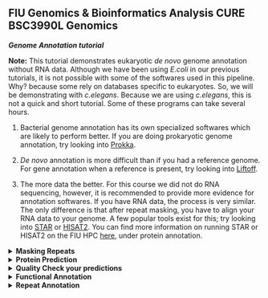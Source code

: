 ## FIU Genomics & Bioinformatics Analysis CURE BSC3990L Genomics ###

***Genome Annotation tutorial***

<b>Note:</b> This tutorial demonstrates eukaryotic <i>de novo</i> genome annotation without RNA data. Although we have been using <i>E.coli</i> in our previous tutorials, it is not possible with some of the softwares used in this pipeline. Why? because some rely on databases specific to eukaryotes. So, we will be demonstrating with <i>c.elegans</i>. Because we are using <i>c.elegans</i>, this is not a quick and short tutorial. Some of these programs can take several hours.

1. Bacterial genome annotation has its own specialized softwares which are likely to perform better. If you are doing prokaryotic genome annotation, try looking into [Prokka](https://github.com/tseemann/prokka).

2. <i>De novo</i> annotation is more difficult than if you had a reference genome. For gene annotation when a reference is present, try looking into [Liftoff](https://github.com/agshumate/Liftoff).

3. The more data the better. For this course we did not do RNA sequencing, however, it is recommended to provide more evidence for annotation softwares. 
If you have RNA data, the process is very similar. The only difference is that after repeat masking, you have to align your RNA data to your genome. 
A few popular tools exist for this; try looking into [STAR](https://github.com/alexdobin/STAR?tab=readme-ov-file) or [HISAT2](https://daehwankimlab.github.io/hisat2/manual/). 
You can find more information on running STAR or HISAT2 on the FIU HPC [here](https://github.com/ToriEggers/DeNovo-Nematode-Pipeline/blob/main/DeNovo-Nematode-Pipeline.md), under protein annotation. 

<details>

<summary><b>Masking Repeats</b></summary>

Masking the repeat regions of the genome makes protein annotation easier, and many softwares ask for a 'softmasked' version of a genome. If not provided, they often make one for you before beginning annotation. 'Softmasking' a genome means to replace repeat regions with lowercase letters, so instead of ATGCGC, you might see ATgcgc. 'Hardmasking' a genome means to replace repeat regions with 'N', so instead of ATGCGC, you might see ATNNNN. Here, we softmask our genome with repeatmodeler and repeatmasker. 

## Set up

`cd` to your working directory. For me this is /home/data/jfierst_classroom/tori

```
mkdir annotation
```

```
cd annotation
```

## Get the Data

There are 2 ways to get the data (if you are not affiliated with the class do the second option):

Option #1
```
cp /home/data/jfierst_classroom/annotationPractice/elegans.fasta ./.
```

Option #2

<b> Do not copy/paste teh entire code block but go line by line</b>
```
wget https://ftp.ncbi.nlm.nih.gov/genomes/all/GCF/000/002/985/GCF_000002985.6_WBcel235/GCF_000002985.6_WBcel235_genomic.fna.gz
gunzip GCF_000002985.6_WBcel235_genomic.fna.gz
awk '/^>/ {print; next} {print toupper($0)}' GCF_000002985.6_WBcel235_genomic.fna > elegans.fasta
```

## Generate a Repeat Library

First we use [RepeatModeler/Masker](https://github.com/Dfam-consortium/RepeatModeler) to find repetitive regions and create whats called a 'repeat library'.

Install repeatModeler/Masker with conda:

```
module load mamba/23.1.0-4
```

```
conda create -n repeatmodeler
```

```
source activate repeatmodeler
```

```
mamba install -c bioconda repeatmodeler
```
Make sure it installed properly. Type `BuildDatabase` and the manual for that command should appear. If there is an error that says command not found, make sure you did the above installation correctly. 

Make the script:
```
vi repeatmodeler.sh
```

Hit [i] for insert and copy/paste the following:
```
#!/bin/bash

#SBATCH --account acc_jfierst_classroom
#SBATCH --qos highmem1
#SBATCH --partition highmem1
#SBATCH --output=out_repeatmodeler.log
#SBATCH --mail-user=username@email.com   #use your own email
#SBATCH --mail-type=ALL

module load mamba/23.1.0-4
source activate repeatmodeler

#Build the database
BuildDatabase -name ELEGANS elegans.fasta

#Run RepeatModeler for de novo repeat identification and characterization. Takes long time.
RepeatModeler -threads 8 -database ELEGANS

#Use the queryRepeatDatabase.pl script inside RepeatMasker/util to extract Rhabditida repeats
python /home/[username]/.conda/envs/repeatmodeler/share/RepeatMasker/famdb.py families -f fasta_acc -ad --curated 'rhabditida' > Rhabditida.repeatmasker

#Combine the files to create a library of de novo and known repeats
cat RM*/consensi.fa.classified Rhabditida.repeatmasker > Elegans.repeats

```

Hit [Esc], then type `:wq` and hit [Enter] 

Your output will be Elegans.repeats. This takes about 1-2 days to complete on <i>c.elegans</i>

## Softmask the Repeats

Now, mask the repeats from the library you just generated. 

Make the script:
```
vi repeatmasker.sh
```

Hit [i] for insert and copy/paste the following:
```
#!/bin/bash

#SBATCH --account acc_jfierst_classroom
#SBATCH --qos highmem1
#SBATCH --partition highmem1
#SBATCH --output=out_repeatmasker.log
#SBATCH --mail-user=username@email.com   #use your own email
#SBATCH --mail-type=ALL

module load mamba/23.1.0-4
source activate repeatmodeler

#Mask the genome of known repeats
RepeatMasker -lib Elegans.repeats -pa 8 -xsmall -nolow elegans.fasta 
```
Hit [Esc], then type `:wq` and hit [Enter]

-nolow / -l(ow)

With the option -nolow or -l(ow) only interspersed repeats are masked. Other repeats, which are less complex, like simple tandem repeats and low complexity (polypurine, AT-rich) regions are skipped with the -nolow option. By default all repeats are masked. For database searches the default setting is recommended, but sometimes, e.g. when using the masked sequence to predict the presence of exons, it may be better to skip the low complexity masking.

-xsmall 

Returns repetitive regions in lowercase (soft masking) instead of replacing with N's (hard masking). Non-repeat regions remain in uppercase.

-pa

Stands for parallel, meaning it runs the program on 8 sequences at a time. 

This will take about 40 minutes to complete. The output of RepeatMasker is elegans.fasta.masked. `more` or `less` the file. You should notice that it now has a mix of lowercase and uppercase letters. 

</details>

<details>
<summary><b>Protein Prediction</b></summary>

Many softwares exist for protein prediction, most of which use machine learning methods like CNNs, LSTMs, and HMMs. Those used today include BRAKER, GALBA, Tiberius, and Helixer. Some older ones include MAKER or FunAnnotate. BRAKER has 3 versions: BRAKER1 is genome + RNA, BRAKER2 is genome + protein, and BRAKER3 is genome + RNA + protien. GALBA is like BRAKER2 but specifically code to deal with issues unique to large genomes (>500Gb). Tiberius is the newest annotator but has only been trained (modeled) on mammalian data. Helixer has more available models but is more particular about GPU requirements. Below, we use BRAKER2 for gene annotation, although notice from the images that these may not be the best annotations. Rather, it's what we can do with what we have.

![screenshot](https://github.com/FierstLab/Bootcamp/blob/main/pictures/annotatorsF1.png)

![screenshot](https://github.com/FierstLab/Bootcamp/blob/main/pictures/annotatorsRecall.png)

## BRAKER

https://github.com/Gaius-Augustus/BRAKER

Install the software using a singularity container:
```
module load singularity-3.8.7
```

```
singularity build braker3.sif docker://teambraker/braker3:latest
```
This may take several minutes.

```
singularity exec braker3.sif braker.pl
```

If installed correctly, you should get the braker help menu. 

You can also test your installation with their test data:

```
singularity exec -B $PWD:$PWD braker3.sif cp /opt/BRAKER/example/singularity-tests/test1.sh .
```

```
export BRAKER_SIF=/your/path/to/braker3.sif # may need to modify
```

```
bash test1.sh
```
This may run for about 15 minutes, creating an output directory called test1. The main output you are looking for is a file called braker.gtf. This file contains the final protein predictions made by BRAKER. Of course make sure to check your log files for any errors or warnings.

If the program is working, continue. 

Get the protein data:
```
cp /home/data/jfierst_classroom/nematoda_odb10/refseq_db.faa ./.
```

Make the script:
```
vi singularity_braker.sh
```
Hit [i] for insert and copy/paste the following.
```
#!/bin/bash

#SBATCH --account acc_jfierst_classroom
#SBATCH --qos highmem1
#SBATCH --partition highmem1
#SBATCH --mail-user=your@email.com #input your email
#SBATCH --mail-type=ALL

module load singularity-3.8.7
module load proxy

export BRAKER_SIF=/your/path/to/braker3.sif #input your path

wd=output_braker2

# remove output directory if it already exists
if [ -d $wd ]; then
    rm -r $wd
fi

singularity exec -B ${PWD}:${PWD} ${BRAKER_SIF} braker.pl \
  --genome=elegans.fasta.masked \  #change genome if you are doing this with different data
  --prot_seq=refseq_db.faa \
  --workingdir=${wd} \
  --GENEMARK_PATH=${ETP}/gmes --threads 8 --softmasking --busco_lineage nematoda_odb10 &> output_singularity_braker2.log

```

hit [Esc] and type `:wq` then hit [Enter]

Submit the script:
```
sbatch singularity_braker.sh
```

<b>Note:</b> all files must be in the same working directory when using a singularity container. The genome, protein, and sif file should all be in your working directory.

This takes 1-2 days to run.

You can check the status of your job with:
```
squeue --me
```

Once complete, you should see a few different output files in the output_braker2 directory, namely:

braker.gtf is a table format of predictions (exon, intron, CDS) that includes the union of geneMark and Augustus predictions. augustus.hints.gtf is very similar but doesn't include geneMark hints. Using augustus.hints.gft may reduce false positives if BRAKER was run in ES mode.

braker.aa is the predicted protein sequences in fasta format. 

braker.codingseq is the nucleotide sequence of predicted proteins in fasta format. 

**Lets have a look:**

`more` or `less` or `head` braker.gtf

`more` or `less` or `head` braker.codingseq

`more` or `less` or `head` braker.aa

**How many genes are there?**
```
cat braker.gtf | cut -f 3 | grep -c "gene"
```

**How many sequences are in braker.aa?**
```
grep -c ">" braker.aa
```

Why might there be a difference?

</details>


<details>
<summary><b>Quality Check your predictions</b></summary>

Like assemblies, your results can vary depending on the program used and input data. Thus it is possible to generate multiple prediction sets for the same genome. If you want to compare them, you may want to quality check. 
    
## AGAT

[AGAT](https://agat.readthedocs.io/en/latest/) is used to covert the .gtf output file from BRAKER, to a .gff3 file format (this format can also be generated directly from BRAKER if you use the --gff3 flag). AGAT also calculates some basic statistics such as gene count, average length of the gene, average intron length, percent of genome which is genic, percent of genome covered by introns or exons, etc.

Install the software:
```
module load mamba/23.1.0-4
```

```
conda create -n AGAT
```

```
source activate AGAT
```

```
mamba install -c bioconda agat
```

Make the script:
```
vi agat.sh
```

hit [i] for insert and copy/paste the following:
```
#!/bin/bash

#SBATCH --account acc_jfierst_classroom
#SBATCH --qos highmem1
#SBATCH --partition highmem1
#SBATCH --output=out_agat.log
#SBATCH --mail-user=your@email.com
#SBATCH --mail-type=ALL

#load software
module load mamba/23.1.0-4
source activate AGAT

#convert gtf to gff file format
/home/[username]/.conda/envs/AGAT/bin/agat_convert_sp_gxf2gxf.pl \
  -g ./output_braker2/braker.gtf \
  -o braker2.gff3

#get statistics
/home/[username]/.conda/envs/AGAT/bin/agat_sp_statistics.pl \
  --gff braker2.gff3 \
  -f ./../elegans.fasta.masked \
  -o AGATstats.txt
```
hit [Esc] and then type `:wq` and hit [Enter]

Submit the script:
```
sbatch agat.sh
```

This is completed in about 5 minutes.

`more` or `less` AGATstats.txt

**How many genes do you have?**

**How many transcripts?**

**How many genes are overlapping?**

**What percent of the genome is genic?**

## BUSCO

Remember we've run Busco before, back in the GenomeAssembly Tutorial, it is the same concept, except here we use the predicted proteins as input and change -m nucl to -m prot

Make the script:
```
vi busco.sh
```


</details>

<details>
<summary><b>Functional Annotation</b></summary>

 ## InterProScan

InterProScan scans databases to predict protein function and domains. The input to this is a fasta format of predicted protein sequences, either nucleotide or amino acid works.

First, braker.aa has `*` characters at the end of each sequence. We have to remove these before input into InterProScan or you will get an error.

```
cd output_braker2
```

```
sed 's/\*//g' braker.aa > clean_braker.aa 
```

```
cd ..
```
Make the script:

```
vi interpro.sh
```

Hit [i] for insert and copy/past the following:
```
#!/bin/bash

#SBATCH --account acc_jfierst_classroom
#SBATCH --qos highmem1
#SBATCH --partition highmem1
#SBATCH -n 8
#SBATCH --output=out_interpro.log
#SBATCH --mail-user=youremail@fiu.edu
#SBATCH --mail-type=ALL

module load interproscan/5.68.100.0

/home/applications/interproscan/5.68.100.0/interproscan.sh -i ./output_braker2/clean_braker.aa -dp -goterms
```
hit [Esc] and type `:wq` then hit [Enter]

-dp deactivates the use of precalculated match lookup, which is more computationally expensive, but more thorough.

-goterms specifies that we want goterm matches output.

-pa specifies that we want any associated pathways reported as well.

See the [InterProScan](https://interproscan-docs.readthedocs.io/en/v5/Introduction.html) documentation for more information.

Submit the script:
```
sbatch interpro.sh
```


</details>


<details>

<summary><b>Repeat Annotation</b></summary>

There are many softwares for repeat annotation. Extensive de novo repeat annotator (EDTA) was made by plant biologists and is sort of the standard in the field at the moment. However, many other softwares have been released in recent years, such as EarlGrey (benchmarked with <i>D.melanogaster</i>) and TransposonUltimate (benchmarked with <i>C.elegans</i>). All of these programs have the same outputs: (1) a repeat library in fasta format (2) a fasta of all repeats in the genome and (3) a gff file of all repeats in the genome.

## EDTA

## EarlGrey

## TransposonUltimate

</details>


